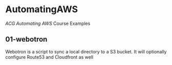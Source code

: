 # AutomatingAWS
*ACG Automating AWS* Course Examples

## 01-webotron

Webotron is a script to sync a local directory
to a S3 bucket. It will optionally configure
Route53 and Cloudfront as well